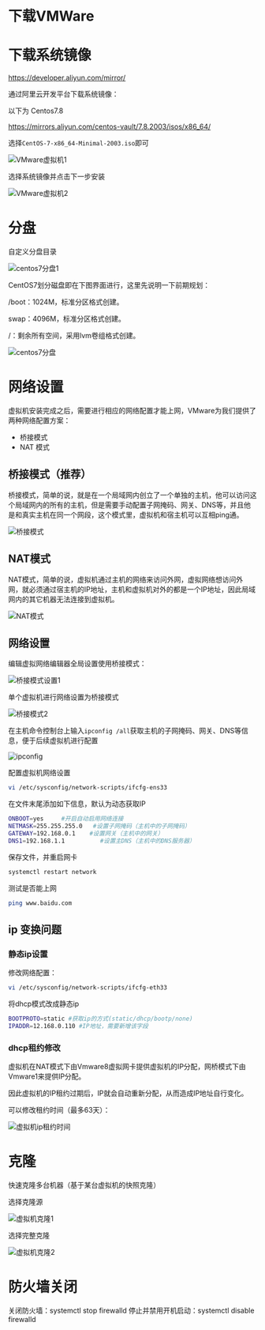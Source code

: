 # 下载VMWare



# 下载系统镜像

https://developer.aliyun.com/mirror/

通过阿里云开发平台下载系统镜像：

以下为 Centos7.8

https://mirrors.aliyun.com/centos-vault/7.8.2003/isos/x86_64/

选择`CentOS-7-x86_64-Minimal-2003.iso`即可

![VMware虚拟机1](C:\Users\63190\Desktop\pics\VMware虚拟机1.png)

选择系统镜像并点击下一步安装

![VMware虚拟机2](C:\Users\63190\Desktop\pics\VMware虚拟机2.png)



# 分盘

自定义分盘目录

![centos7分盘1](C:\Users\63190\Desktop\pics\centos7分盘1.jpg)

CentOS7划分磁盘即在下图界面进行，这里先说明一下前期规划：

/boot：1024M，标准分区格式创建。

swap：4096M，标准分区格式创建。

/：剩余所有空间，采用lvm卷组格式创建。

![centos7分盘](C:\Users\63190\Desktop\pics\centos7分盘.png)



# 网络设置

虚拟机安装完成之后，需要进行相应的网络配置才能上网，VMware为我们提供了两种网络配置方案：

* 桥接模式
* NAT 模式

## 桥接模式（推荐）

桥接模式，简单的说，就是在一个局域网内创立了一个单独的主机，他可以访问这个局域网内的所有的主机，但是需要手动配置子网掩码、网关、DNS等，并且他是和真实主机在同一个网段，这个模式里，虚拟机和宿主机可以互相ping通。

![桥接模式](C:\Users\63190\Desktop\pics\桥接模式.png)

## NAT模式
NAT模式，简单的说，虚拟机通过主机的网络来访问外网，虚拟网络想访问外网，就必须通过宿主机的IP地址，主机和虚拟机对外的都是一个IP地址，因此局域网内的其它机器无法连接到虚拟机。


![NAT模式](C:\Users\63190\Desktop\pics\NAT模式.png)



## 网络设置

编辑虚拟网络编辑器全局设置使用桥接模式：

![桥接模式设置1](C:\Users\63190\Desktop\pics\桥接模式设置1.png)

单个虚拟机进行网络设置为桥接模式

![桥接模式2](C:\Users\63190\Desktop\pics\桥接模式2.png)

在主机命令控制台上输入`ipconfig /all`获取主机的子网掩码、网关、DNS等信息，便于后续虚拟机进行配置

![ipconfig](C:\Users\63190\Desktop\pics\ipconfig.png)

配置虚拟机网络设置

```sh
vi /etc/sysconfig/network-scripts/ifcfg-ens33
```

在文件末尾添加如下信息，默认为动态获取IP

```sh
ONBOOT=yes     #开启自动启用网络连接
NETMASK=255.255.255.0   #设置子网掩码（主机中的子网掩码）
GATEWAY=192.168.0.1    #设置网关（主机中的网关）
DNS1=192.168.1.1          #设置主DNS（主机中的DNS服务器）
```

保存文件，并重启网卡

```sh
systemctl restart network
```

测试是否能上网

```sh
ping www.baidu.com
```



## ip 变换问题

### 静态ip设置

修改网络配置：

 ```sh
 vi /etc/sysconfig/network-scripts/ifcfg-eth33
 ```

将dhcp模式改成静态ip

```sh
BOOTPROTO=static #获取ip的方式(static/dhcp/bootp/none)
IPADDR=12.168.0.110 #IP地址，需要新增该字段
```



### dhcp租约修改

虚拟机在NAT模式下由Vmware8虚拟网卡提供虚拟机的IP分配，网桥模式下由Vmware1来提供IP分配。

因此虚拟机的IP租约过期后，IP就会自动重新分配，从而造成IP地址自行变化。

可以修改租约时间（最多63天）：

![虚拟机ip租约时间](C:\Users\63190\Desktop\pics\虚拟机ip租约时间.png)

# 克隆

快速克隆多台机器（基于某台虚拟机的快照克隆）

选择克隆源

![虚拟机克隆1](C:\Users\63190\Desktop\pics\虚拟机克隆1.png)

选择完整克隆

![虚拟机克隆2](C:\Users\63190\Desktop\pics\虚拟机克隆2.png)



# 防火墙关闭

关闭防火墙：systemctl stop firewalld
停止并禁用开机启动：systemctl disable firewalld


